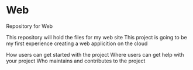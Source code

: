 # Web
Repository for Web 

This repository will hold the files for my web site
This project is going to be my first experience creating a web applicition on the cloud

How users can get started with the project
Where users can get help with your project
Who maintains and contributes to the project
